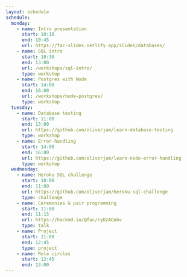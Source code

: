 ```yaml
---
layout: schedule
schedule:
  monday:
    - name: Intro presentation
      start: 10:10
      end: 10:45
      url: https://fac-slides.netlify.app/slides/databases/
    - name: SQL intro
      start: 10:30
      end: 13:00
      url: /workshops/sql-intro/
      type: workshop
    - name: Postgres with Node
      start: 14:00
      end: 16:00
      url: /workshops/node-postgres/
      type: workshop
  tuesday:
    - name: Database testing
      start: 11:00
      end: 13:00
      url: https://github.com/oliverjam/learn-database-testing
      type: workshop
    - name: Error-handling
      start: 14:00
      end: 16:00
      url: https://github.com/oliverjam/learn-node-error-handling
      type: workshop
  wednesday:
    - name: Heroku SQL challenge
      start: 10:00
      end: 11:00
      url: https://github.com/oliverjam/heroku-sql-challenge
      type: challenge
    - name: Ceremonies & pair programming
      start: 11:00
      end: 11:15
      url: https://hackmd.io/@fac/ryDzAOabv
      type: talk
    - name: Project
      start: 11:00
      end: 12:45
      type: project
    - name: Role circles
      start: 12:45
      end: 13:00
---
```

